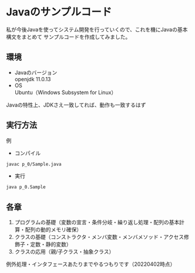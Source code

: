 # Javaのサンプルコード
私が今後Javaを使ってシステム開発を行っていくので、これを機にJavaの基本構文をまとめて
サンプルコードを作成してみました。

## 環境
- Javaのバージョン  
openjdk 11.0.13
- OS  
Ubuntu（Windows Subsystem for Linux）

Javaの特性上、JDKさえ一致してれば、動作も一致するはず

## 実行方法
例
- コンパイル  
```bash
javac p_0/Sample.java
```
- 実行  
```bash
java p_0.Sample
```

## 各章
1. プログラムの基礎（変数の宣言・条件分岐・繰り返し処理・配列の基本計算・配列の動的メモリ確保）
2. クラスの基礎（コンストラクタ・メンバ変数・メンバメソッド・アクセス修飾子・定数・静的変数）
3. クラスの応用（親/子クラス・抽象クラス）

例外処理・インタフェースあたりまでやるつもりです（20220402時点）
